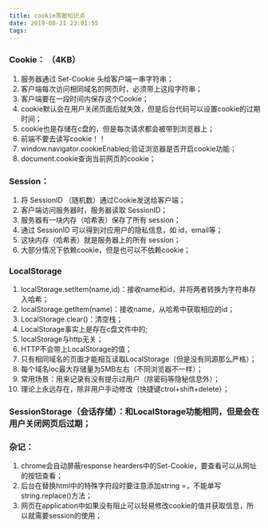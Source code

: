 ```yaml
---
title: cookie零散知识点
date: 2019-08-21 23:01:55
tags:
---
```

### Cookie： （4KB）
1. 服务器通过 Set-Cookie 头给客户端一串字符串；
2. 客户端每次访问相同域名的网页时，必须带上这段字符串；
3. 客户端要在一段时间内保存这个Cookie；
4. cookie默认会在用户关闭页面后就失效，但是后台代码可以设置cookie的过期时间；
5. cookie也是存储在c盘的，但是每次请求都会被带到浏览器上；
6. 前端不要去读写cookie！！
7. window.navigator.cookieEnabled;验证浏览器是否开启cookie功能；
8. document.cookie查询当前网页的cookie；

### Session：
1. 将 SessionID （随机数）通过Cookie发送给客户端；
2. 客户端访问服务器时，服务器读取 SessionID；
3. 服务器有一块内存（哈希表）保存了所有 session；
4. 通过 SessionID 可以得到对应用户的隐私信息，如 id，email等；
5. 这块内存（哈希表）就是服务器上的所有 session；
6. 大部分情况下依赖cookie，但是也可以不依赖cookie；

### LocalStorage
1. localStorage.setItem(name,id)：接收name和id，并将两者转换为字符串存入哈希；
2. localStorage.getItem(name)：接收name，从哈希中获取相应的id；
3. LocalStorage.clear()：清空栈；
4. LocalStorage事实上是存在c盘文件中的;
5. localStorage与http无关；
6. HTTP不会带上LocalStorage的值；
7. 只有相同域名的页面才能相互读取LocalStorage（但是没有同源那么严格）；
8. 每个域名loc最大存储量为5MB左右（不同浏览器不一样）；
9. 常用场景：用来记录有没有提示过用户（除密码等隐秘信息外）；
10. 理论上永远存在，除非用户手动修改（快捷键ctrol+shift+delete）；

### SessionStorage（会话存储）：和LocalStorage功能相同，但是会在用户关闭网页后过期；

### 杂记：
1. chrome会自动屏蔽response hearders中的Set-Cookie，要查看可以从网址的按钮查看；
2. 后台在替换html中的特殊字符段时要注意添加string =，不能单写string.replace()方法；
3. 网页在application中如果没有阻止可以轻易修改cookie的值并获取信息，所以就需要session的使用；